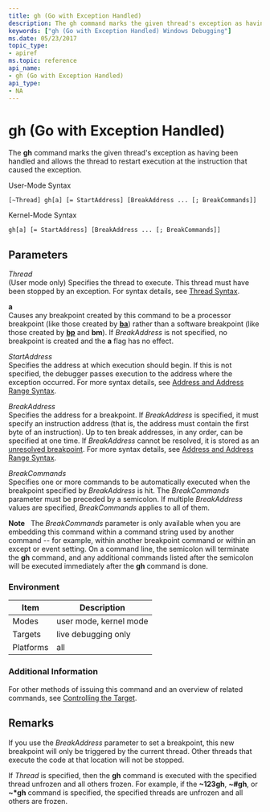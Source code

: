 ```yaml
---
title: gh (Go with Exception Handled)
description: The gh command marks the given thread's exception as having been handled and allows the thread to restart execution at the instruction that caused the exception.
keywords: ["gh (Go with Exception Handled) Windows Debugging"]
ms.date: 05/23/2017
topic_type:
- apiref
ms.topic: reference
api_name:
- gh (Go with Exception Handled)
api_type:
- NA
---
```


# gh (Go with Exception Handled)


The **gh** command marks the given thread's exception as having been handled and allows the thread to restart execution at the instruction that caused the exception.

User-Mode Syntax

```dbgcmd
[~Thread] gh[a] [= StartAddress] [BreakAddress ... [; BreakCommands]] 
```

Kernel-Mode Syntax

```dbgcmd
gh[a] [= StartAddress] [BreakAddress ... [; BreakCommands]] 
```

## <span id="ddk_cmd_go_with_exception_handled_dbg"></span><span id="DDK_CMD_GO_WITH_EXCEPTION_HANDLED_DBG"></span>Parameters


<span id="_______Thread______"></span><span id="_______thread______"></span><span id="_______THREAD______"></span> *Thread*   
(User mode only) Specifies the thread to execute. This thread must have been stopped by an exception. For syntax details, see [Thread Syntax](thread-syntax.md).

<span id="_______a______"></span><span id="_______A______"></span> **a**   
Causes any breakpoint created by this command to be a processor breakpoint (like those created by [**ba**](ba--break-on-access-.md)) rather than a software breakpoint (like those created by [**bp**](bp--bu--bm--set-breakpoint-.md) and **bm**). If *BreakAddress* is not specified, no breakpoint is created and the **a** flag has no effect.

<span id="_______StartAddress______"></span><span id="_______startaddress______"></span><span id="_______STARTADDRESS______"></span> *StartAddress*   
Specifies the address at which execution should begin. If this is not specified, the debugger passes execution to the address where the exception occurred. For more syntax details, see [Address and Address Range Syntax](address-and-address-range-syntax.md).

<span id="_______BreakAddress______"></span><span id="_______breakaddress______"></span><span id="_______BREAKADDRESS______"></span> *BreakAddress*   
Specifies the address for a breakpoint. If *BreakAddress* is specified, it must specify an instruction address (that is, the address must contain the first byte of an instruction). Up to ten break addresses, in any order, can be specified at one time. If *BreakAddress* cannot be resolved, it is stored as an [unresolved breakpoint](unresolved-breakpoints---bu-breakpoints-.md). For more syntax details, see [Address and Address Range Syntax](address-and-address-range-syntax.md).

<span id="_______BreakCommands______"></span><span id="_______breakcommands______"></span><span id="_______BREAKCOMMANDS______"></span> *BreakCommands*   
Specifies one or more commands to be automatically executed when the breakpoint specified by *BreakAddress* is hit. The *BreakCommands* parameter must be preceded by a semicolon. If multiple *BreakAddress* values are specified, *BreakCommands* applies to all of them.

**Note**   The *BreakCommands* parameter is only available when you are embedding this command within a command string used by another command -- for example, within another breakpoint command or within an except or event setting. On a command line, the semicolon will terminate the **gh** command, and any additional commands listed after the semicolon will be executed immediately after the **gh** command is done.

 

### Environment

|  Item       | Description               |
|-----------|------------------------|
| Modes     | user mode, kernel mode |
| Targets   | live debugging only    |
| Platforms | all                    |

 

### Additional Information

For other methods of issuing this command and an overview of related commands, see [Controlling the Target](controlling-the-target.md).

## Remarks

If you use the *BreakAddress* parameter to set a breakpoint, this new breakpoint will only be triggered by the current thread. Other threads that execute the code at that location will not be stopped.

If *Thread* is specified, then the **gh** command is executed with the specified thread unfrozen and all others frozen. For example, if the **~123gh**, **~\#gh**, or **~\*gh** command is specified, the specified threads are unfrozen and all others are frozen.

 

 





